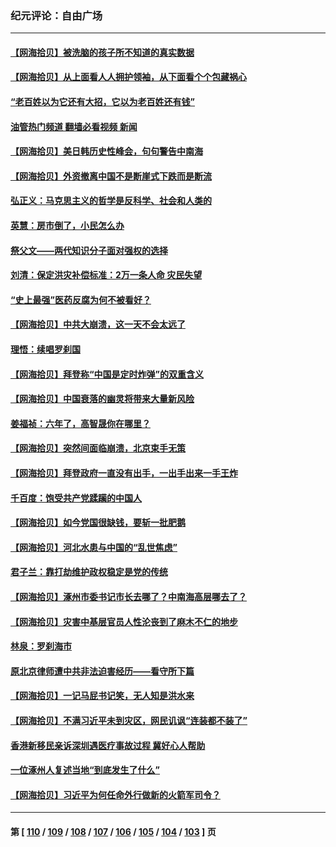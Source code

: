 ### 纪元评论：自由广场
---
#### [【网海拾贝】被洗脑的孩子所不知道的真实数据](../../pages/nsc993/n14061579.md?08270330) 
#### [【网海拾贝】从上面看人人拥护领袖，从下面看个个包藏祸心](../../pages/nsc993/n14060605.md?08270330) 
#### [“老百姓以为它还有大招，它以为老百姓还有钱”](../../pages/nsc993/n14060041.md?08270330) 
#### [油管热门频道 翻墙必看视频 新闻](ok?08270330)
#### [【网海拾贝】美日韩历史性峰会，句句警告中南海](../../pages/nsc993/n14058657.md?08270330) 
#### [【网海拾贝】外资撤离中国不是断崖式下跌而是断流](../../pages/nsc993/n14058075.md?08270330) 
#### [弘正义：马克思主义的哲学是反科学、社会和人类的](../../pages/nsc993/n14058048.md?08270330) 
#### [英慧：房市倒了，小民怎么办](../../pages/nsc993/n14058039.md?08270330) 
#### [祭父文——两代知识分子面对强权的选择](../../pages/nsc993/n14057522.md?08270330) 
#### [刘清：保定洪灾补偿标准：2万一条人命 灾民失望](../../pages/nsc993/n14057240.md?08270330) 
#### [“史上最强”医药反腐为何不被看好？](../../pages/nsc993/n14056994.md?08270330) 
#### [【网海拾贝】中共大崩溃，这一天不会太远了](../../pages/nsc993/n14056419.md?08270330) 
#### [理悟：续唱罗刹国](../../pages/nsc993/n14055936.md?08270330) 
#### [【网海拾贝】拜登称“中国是定时炸弹”的双重含义](../../pages/nsc993/n14055716.md?08270330) 
#### [【网海拾贝】中国衰落的幽灵将带来大量新风险](../../pages/nsc993/n14054870.md?08270330) 
#### [姜福祯：六年了，高智晟你在哪里？](../../pages/nsc993/n14054144.md?08270330) 
#### [【网海拾贝】突然间面临崩溃，北京束手无策](../../pages/nsc993/n14053961.md?08270330) 
#### [【网海拾贝】拜登政府一直没有出手，一出手出来一手王炸](../../pages/nsc993/n14053452.md?08270330) 
#### [千百度：饱受共产党蹂躏的中国人](../../pages/nsc993/n14053484.md?08270330) 
#### [【网海拾贝】如今党国很缺钱，要斩一批肥鹅](../../pages/nsc993/n14052186.md?08270330) 
#### [【网海拾贝】河北水患与中国的“乱世焦虑”](../../pages/nsc993/n14051431.md?08270330) 
#### [君子兰：靠打劫维护政权稳定是党的传统](../../pages/nsc993/n14050415.md?08270330) 
#### [【网海拾贝】涿州市委书记市长去哪了？中南海高层哪去了？](../../pages/nsc993/n14050031.md?08270330) 
#### [【网海拾贝】灾害中基层官员人性沦丧到了麻木不仁的地步](../../pages/nsc993/n14049320.md?08270330) 
#### [林泉：罗刹海市](../../pages/nsc993/n14049120.md?08270330) 
#### [原北京律师遭中共非法迫害经历——看守所下篇](../../pages/nsc993/n14040009.md?08270330) 
#### [【网海拾贝】一记马屁书记笑，无人知是洪水来](../../pages/nsc993/n14048857.md?08270330) 
#### [【网海拾贝】不满习近平未到灾区，网民讥讽“连装都不装了”](../../pages/nsc993/n14048563.md?08270330) 
#### [香港新移民亲诉深圳遇医疗事故过程 冀好心人帮助](../../pages/nsc993/n14048634.md?08270330) 
#### [一位涿州人复述当地“到底发生了什么”](../../pages/nsc993/n14047953.md?08270330) 
#### [【网海拾贝】习近平为何任命外行做新的火箭军司令？](../../pages/nsc993/n14047943.md?08270330) 

---
#### 第 [ [110](./110.md?08270330) / [109](./109.md?08270330) / [108](./108.md?08270330) / [107](./107.md?08270330) / [106](./106.md?08270330) / [105](./105.md?08270330) / [104](./104.md?08270330) / [103](./103.md?08270330) ] 页
